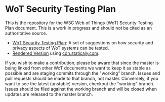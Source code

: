 # WoT Security Testing Plan
This is the repository for the
W3C Web of Things (WoT) Security Testing Plan document.
This is a work in progress and should not be cited as an
authoritative source.

* [WoT Security Testing Plan](index.html): A set of suggestions on 
how security and privacy aspects of WoT systems can be tested.
* [Rendered Version](https://cdn.staticaly.com/gh/w3c/wot-security-testing-plan/master/index.html) 
using [cdn.staticaly.com](https://cdn.staticaly.com/).

If you wish to make a contribution,
please be aware that since the master is being linked from other WoT documents
we want to keep it as stable as possible and are staging commits through
the "working" branch.
Issues and pull requests should be made to that branch, not master.
Conversely, if you want to see the latest (unstable) version,
checkout the "working" branch.
Issues should be filed against the working branch and will be closed when
updates are released to the master branch.
